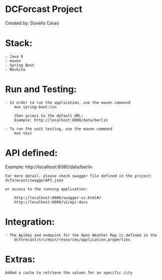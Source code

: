 # DCForcast Project
Created by: Duvelis Carao

# Stack:
	- Java 8
	- maven
	- Spring Boot
	- Mockito

# Run and Testing: 
	- In order to run the application, use the maven comannd
		mvn spring-boot:run
	
		then access to the default URL:
		Example: http://localhost:8080/data/berlin
		
	- To run the unit testing, use the maven command
		mvn test


# API defined:
Example:
	http://localhost:8080/data/berlin

	For more detail, please check swagger file defined in the project:
	dcforecast/swaggerAPI.json
	
	or access to the running application:

		http://localhost:8080/swagger-ui.html#/
		http://localhost:8080/v2/api-docs


# Integration:
	- The ApiKey and endpoint for the Open Weather Map is defined in the 
		dcforecast/src/main/resources/application.properties	
	

# Extras:
	Added a cache to retrieve the values for an specific city
	

